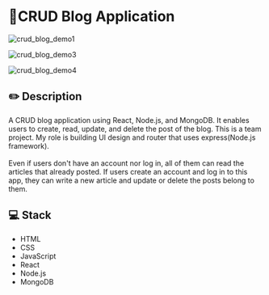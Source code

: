 # :orange_book:CRUD Blog Application
![crud_blog_demo1](https://user-images.githubusercontent.com/33252783/78467389-364cf400-76c1-11ea-9e37-3e22146d0db2.png)

![crud_blog_demo3](https://user-images.githubusercontent.com/33252783/78467392-3b11a800-76c1-11ea-9063-5b0e14e37683.png)

![crud_blog_demo4](https://user-images.githubusercontent.com/33252783/78467393-3baa3e80-76c1-11ea-97e8-0f7c6441525d.png)

## :pencil2: Description
A CRUD blog application using React, Node.js, and MongoDB. It enables users to create, read, update, and delete the post of the blog. This is a team project. My role is building UI design and router that uses express(Node.js framework).<br>
<br>
Even if users don't have an account nor log in, all of them can read the articles that already posted. If users create an account and log in to this app, they can write a new article and update or delete the posts belong to them.

## 💻 Stack
- HTML
- CSS
- JavaScript
- React
- Node.js
- MongoDB

